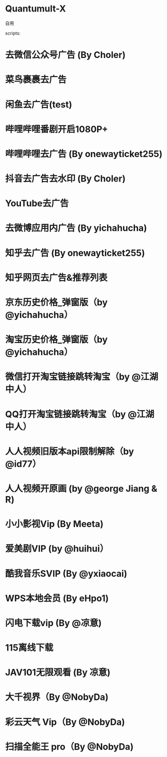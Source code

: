 # Quantumult-X
自用

scripts:
# 去微信公众号广告 (By Choler)
# 菜鸟裹裹去广告
# 闲鱼去广告(test)
# 哔哩哔哩番剧开启1080P+
# 哔哩哔哩去广告 (By onewayticket255)
# 抖音去广告去水印 (By Choler)
# YouTube去广告
# 去微博应用内广告 (By yichahucha)
# 知乎去广告 (By onewayticket255)
# 知乎网页去广告&推荐列表
# 京东历史价格_弹窗版（by @yichahucha）
# 淘宝历史价格_弹窗版（by @yichahucha）
# 微信打开淘宝链接跳转淘宝（by @江湖中人）
# QQ打开淘宝链接跳转淘宝（by @江湖中人）
# 人人视频旧版本api限制解除（by @id77）
# 人人视频开原画 (by @george Jiang & R)
# 小小影视Vip (By Meeta)
# 爱美剧VIP (by @huihui）
# 酷我音乐SVIP (By @yxiaocai)
# WPS本地会员 (By eHpo1)
# 闪电下载vip (By @凉意)
# 115离线下载
# JAV101无限观看 (By 凉意)
# 大千视界（By @NobyDa)
# 彩云天气 Vip（By @NobyDa)
# 扫描全能王 pro（By @NobyDa)
